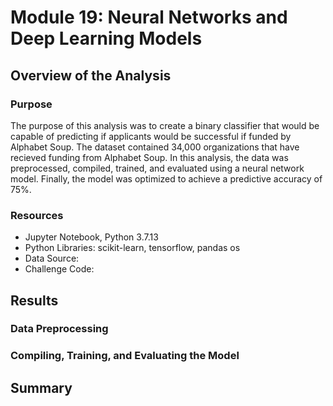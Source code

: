 # Module 19: Neural Networks and Deep Learning Models

## Overview of the Analysis

### Purpose
The purpose of this analysis was to create a binary classifier that would be capable of predicting if applicants would be successful if funded by Alphabet Soup. The dataset contained 34,000 organizations that have recieved funding from Alphabet Soup. In this analysis, the data was preprocessed, compiled, trained, and evaluated using a neural network model. Finally, the model was optimized to achieve a predictive accuracy of 75%.

### Resources
* Jupyter Notebook, Python 3.7.13
* Python Libraries: scikit-learn, tensorflow, pandas os
* Data Source: 
* Challenge Code: 

## Results

### Data Preprocessing

### Compiling, Training, and Evaluating the Model

## Summary